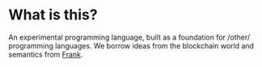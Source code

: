 # What is this?

An experimental programming language, built as a foundation for /other/ programming languages. We borrow ideas from the blockchain world and semantics from [Frank](https://arxiv.org/abs/1611.09259).
